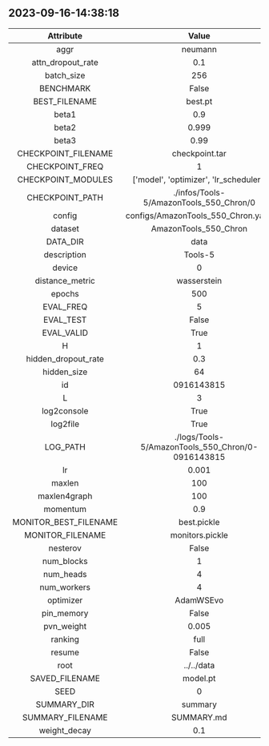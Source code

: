 
## 2023-09-16-14:38:18 


|  Attribute   |   Value   |
| :-------------: | :-----------: |
|  aggr  |   neumann    |
|  attn_dropout_rate  |   0.1    |
|  batch_size  |   256    |
|  BENCHMARK  |   False    |
|  BEST_FILENAME  |   best.pt    |
|  beta1  |   0.9    |
|  beta2  |   0.999    |
|  beta3  |   0.99    |
|  CHECKPOINT_FILENAME  |   checkpoint.tar    |
|  CHECKPOINT_FREQ  |   1    |
|  CHECKPOINT_MODULES  |   ['model', 'optimizer', 'lr_scheduler']    |
|  CHECKPOINT_PATH  |   ./infos/Tools-5/AmazonTools_550_Chron/0    |
|  config  |   configs/AmazonTools_550_Chron.yaml    |
|  dataset  |   AmazonTools_550_Chron    |
|  DATA_DIR  |   data    |
|  description  |   Tools-5    |
|  device  |   0    |
|  distance_metric  |   wasserstein    |
|  epochs  |   500    |
|  EVAL_FREQ  |   5    |
|  EVAL_TEST  |   False    |
|  EVAL_VALID  |   True    |
|  H  |   1    |
|  hidden_dropout_rate  |   0.3    |
|  hidden_size  |   64    |
|  id  |   0916143815    |
|  L  |   3    |
|  log2console  |   True    |
|  log2file  |   True    |
|  LOG_PATH  |   ./logs/Tools-5/AmazonTools_550_Chron/0-0916143815    |
|  lr  |   0.001    |
|  maxlen  |   100    |
|  maxlen4graph  |   100    |
|  momentum  |   0.9    |
|  MONITOR_BEST_FILENAME  |   best.pickle    |
|  MONITOR_FILENAME  |   monitors.pickle    |
|  nesterov  |   False    |
|  num_blocks  |   1    |
|  num_heads  |   4    |
|  num_workers  |   4    |
|  optimizer  |   AdamWSEvo    |
|  pin_memory  |   False    |
|  pvn_weight  |   0.005    |
|  ranking  |   full    |
|  resume  |   False    |
|  root  |   ../../data    |
|  SAVED_FILENAME  |   model.pt    |
|  SEED  |   0    |
|  SUMMARY_DIR  |   summary    |
|  SUMMARY_FILENAME  |   SUMMARY.md    |
|  weight_decay  |   0.1    |
